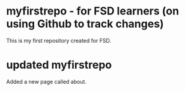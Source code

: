 # myfirstrepo - for FSD learners (on using Github to track changes)
This is my first repository created for FSD.

# updated myfirstrepo
Added a new page called about.
